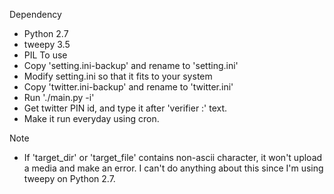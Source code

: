 Dependency
 * Python 2.7
 * tweepy 3.5
 * PIL
To use
 * Copy 'setting.ini-backup' and rename to 'setting.ini'
 * Modify setting.ini so that it fits to your system
 * Copy 'twitter.ini-backup' and rename to 'twitter.ini'
 * Run './main.py -i'
 * Get twitter PIN id, and type it after 'verifier :' text.
 * Make it run everyday using cron.

Note
 * If 'target\_dir' or 'target\_file' contains non-ascii character, it won't upload a media and make an error. I can't do anything about this since I'm using tweepy on Python 2.7.
